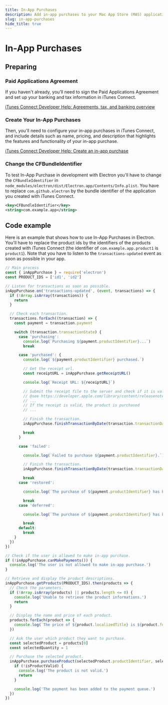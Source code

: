 ```yaml
---
title: In-App Purchases
description: Add in-app purchases to your Mac App Store (MAS) application
slug: in-app-purchases
hide_title: true
---
```


# In-App Purchases

## Preparing

### Paid Applications Agreement

If you haven't already, you’ll need to sign the Paid Applications Agreement and set up your banking and tax information in iTunes Connect.

[iTunes Connect Developer Help: Agreements, tax, and banking overview](https://help.apple.com/itunes-connect/developer/#/devb6df5ee51)

### Create Your In-App Purchases

Then, you'll need to configure your in-app purchases in iTunes Connect, and include details such as name, pricing, and description that highlights the features and functionality of your in-app purchase.

[iTunes Connect Developer Help: Create an in-app purchase](https://help.apple.com/itunes-connect/developer/#/devae49fb316)

### Change the CFBundleIdentifier

To test In-App Purchase in development with Electron you'll have to change the `CFBundleIdentifier` in `node_modules/electron/dist/Electron.app/Contents/Info.plist`. You have to replace `com.github.electron` by the bundle identifier of the application you created with iTunes Connect.

```xml
<key>CFBundleIdentifier</key>
<string>com.example.app</string>
```

## Code example

Here is an example that shows how to use In-App Purchases in Electron. You'll have to replace the product ids by the identifiers of the products created with iTunes Connect (the identifier of `com.example.app.product1` is `product1`). Note that you have to listen to the `transactions-updated` event as soon as possible in your app.

```javascript
// Main process
const { inAppPurchase } = require('electron')
const PRODUCT_IDS = ['id1', 'id2']

// Listen for transactions as soon as possible.
inAppPurchase.on('transactions-updated', (event, transactions) => {
  if (!Array.isArray(transactions)) {
    return
  }

  // Check each transaction.
  transactions.forEach((transaction) => {
    const payment = transaction.payment

    switch (transaction.transactionState) {
      case 'purchasing':
        console.log(`Purchasing ${payment.productIdentifier}...`)
        break

      case 'purchased': {
        console.log(`${payment.productIdentifier} purchased.`)

        // Get the receipt url.
        const receiptURL = inAppPurchase.getReceiptURL()

        console.log(`Receipt URL: ${receiptURL}`)

        // Submit the receipt file to the server and check if it is valid.
        // @see https://developer.apple.com/library/content/releasenotes/General/ValidateAppStoreReceipt/Chapters/ValidateRemotely.html
        // ...
        // If the receipt is valid, the product is purchased
        // ...

        // Finish the transaction.
        inAppPurchase.finishTransactionByDate(transaction.transactionDate)

        break
      }

      case 'failed':

        console.log(`Failed to purchase ${payment.productIdentifier}.`)

        // Finish the transaction.
        inAppPurchase.finishTransactionByDate(transaction.transactionDate)

        break
      case 'restored':

        console.log(`The purchase of ${payment.productIdentifier} has been restored.`)

        break
      case 'deferred':

        console.log(`The purchase of ${payment.productIdentifier} has been deferred.`)

        break
      default:
        break
    }
  })
})

// Check if the user is allowed to make in-app purchase.
if (!inAppPurchase.canMakePayments()) {
  console.log('The user is not allowed to make in-app purchase.')
}

// Retrieve and display the product descriptions.
inAppPurchase.getProducts(PRODUCT_IDS).then(products => {
  // Check the parameters.
  if (!Array.isArray(products) || products.length <= 0) {
    console.log('Unable to retrieve the product informations.')
    return
  }

  // Display the name and price of each product.
  products.forEach(product => {
    console.log(`The price of ${product.localizedTitle} is ${product.formattedPrice}.`)
  })

  // Ask the user which product they want to purchase.
  const selectedProduct = products[0]
  const selectedQuantity = 1

  // Purchase the selected product.
  inAppPurchase.purchaseProduct(selectedProduct.productIdentifier, selectedQuantity).then(isProductValid => {
    if (!isProductValid) {
      console.log('The product is not valid.')
      return
    }

    console.log('The payment has been added to the payment queue.')
  })
})
```
